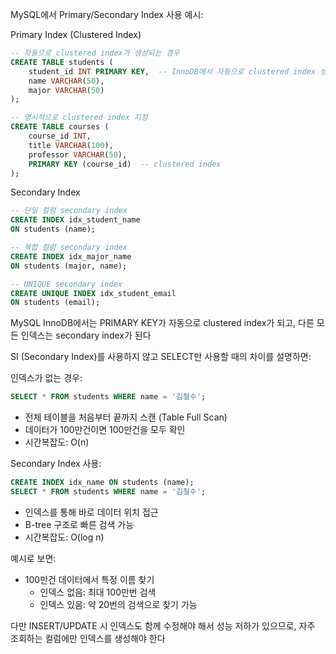 MySQL에서 Primary/Secondary Index 사용 예시:

Primary Index (Clustered Index)
```sql
-- 자동으로 clustered index가 생성되는 경우
CREATE TABLE students (
    student_id INT PRIMARY KEY,  -- InnoDB에서 자동으로 clustered index 생성
    name VARCHAR(50),
    major VARCHAR(50)
);

-- 명시적으로 clustered index 지정
CREATE TABLE courses (
    course_id INT,
    title VARCHAR(100),
    professor VARCHAR(50),
    PRIMARY KEY (course_id)  -- clustered index
);
```

Secondary Index
```sql
-- 단일 컬럼 secondary index
CREATE INDEX idx_student_name 
ON students (name);

-- 복합 컬럼 secondary index
CREATE INDEX idx_major_name 
ON students (major, name);

-- UNIQUE secondary index
CREATE UNIQUE INDEX idx_student_email 
ON students (email);
```

MySQL InnoDB에서는 PRIMARY KEY가 자동으로 clustered index가 되고, 다른 모든 인덱스는 secondary index가 된다

SI (Secondary Index)를 사용하지 않고 SELECT만 사용할 때의 차이를 설명하면:

인덱스가 없는 경우:
```sql
SELECT * FROM students WHERE name = '김철수';
```
- 전체 테이블을 처음부터 끝까지 스캔 (Table Full Scan)
- 데이터가 100만건이면 100만건을 모두 확인
- 시간복잡도: O(n)

Secondary Index 사용:
```sql
CREATE INDEX idx_name ON students (name);
SELECT * FROM students WHERE name = '김철수';
```
- 인덱스를 통해 바로 데이터 위치 접근
- B-tree 구조로 빠른 검색 가능
- 시간복잡도: O(log n)

예시로 보면:
- 100만건 데이터에서 특정 이름 찾기
  - 인덱스 없음: 최대 100만번 검색
  - 인덱스 있음: 약 20번의 검색으로 찾기 가능

다만 INSERT/UPDATE 시 인덱스도 함께 수정해야 해서 성능 저하가 있으므로, 자주 조회하는 컬럼에만 인덱스를 생성해야 한다